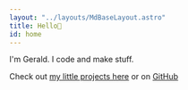 ```yaml
---
layout: "../layouts/MdBaseLayout.astro"
title: Hello👋
id: home
---
```


I'm Gerald. I code and make stuff.

Check out [my little projects here](/projects) or on [GitHub](https://github.com/geraldsaberon)
